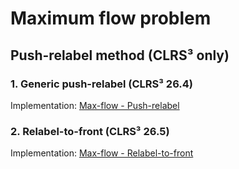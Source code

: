 # Maximum flow problem 

## Push-relabel method (CLRS³ only)

### 1. Generic push-relabel (CLRS³ 26.4)

Implementation: [Max-flow - Push-relabel](https://github.com/pl3onasm/AADS/blob/main/algorithms/graphs/max-flow/prm-1.c)

### 2. Relabel-to-front (CLRS³ 26.5)

Implementation: [Max-flow - Relabel-to-front](https://github.com/pl3onasm/AADS/blob/main/algorithms/graphs/max-flow/prm-2.c)
